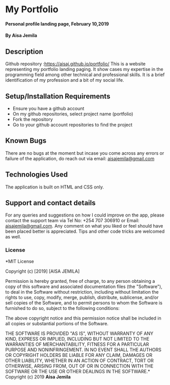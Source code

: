 # My Portfolio
#### Personal profile landing page, February 10,2019
#### By **Aisa Jemila**
## Description
Github repository :https://aisaj.github.io/portfolio/
This is a website representing my portfolio landing paging. It show cases my expertise in the programming field among other technical and professional skills. It is a brief identification of my profession and a bit of my social life.
## Setup/Installation Requirements
* Ensure you have a github account
* On my github repositories, select project name (portfolio)
* Fork the repository
* Go to your github account repositories to find the project

## Known Bugs
There are no bugs at the moment but incase you come across any errors or failure of the application, do reach out via email: aisajemila@gmail.com
## Technologies Used
The application is built on HTML and CSS only.
## Support and contact details
For any queries and suggestions on how I could improve on the app, please contact the support team via Tel No: +254 707 306910 or Email: aisajemila@gmail.com. Any comment on what you liked or feel should have been placed better is appreciated. Tips and other code tricks are welcomed as well.
### License
*MIT License

Copyright (c) [2019] [AISA JEMILA]

Permission is hereby granted, free of charge, to any person obtaining a copy
of this software and associated documentation files (the "Software"), to deal
in the Software without restriction, including without limitation the rights
to use, copy, modify, merge, publish, distribute, sublicense, and/or sell
copies of the Software, and to permit persons to whom the Software is
furnished to do so, subject to the following conditions:

The above copyright notice and this permission notice shall be included in all
copies or substantial portions of the Software.

THE SOFTWARE IS PROVIDED "AS IS", WITHOUT WARRANTY OF ANY KIND, EXPRESS OR
IMPLIED, INCLUDING BUT NOT LIMITED TO THE WARRANTIES OF MERCHANTABILITY,
FITNESS FOR A PARTICULAR PURPOSE AND NONINFRINGEMENT. IN NO EVENT SHALL THE
AUTHORS OR COPYRIGHT HOLDERS BE LIABLE FOR ANY CLAIM, DAMAGES OR OTHER
LIABILITY, WHETHER IN AN ACTION OF CONTRACT, TORT OR OTHERWISE, ARISING FROM,
OUT OF OR IN CONNECTION WITH THE SOFTWARE OR THE USE OR OTHER DEALINGS IN THE
SOFTWARE.*
Copyright (c) 2019 **Aisa Jemila**
